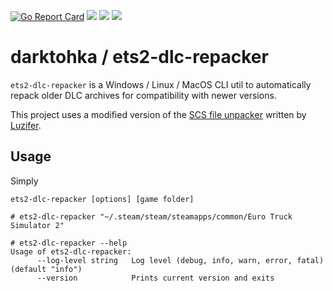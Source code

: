 [![Go Report Card](https://goreportcard.com/badge/github.com/darktohka/ets2-dlc-repacker)](https://goreportcard.com/report/github.com/darktohka/ets2-dlc-repacker)
![](https://badges.fyi/github/license/darktohka/ets2-dlc-repacker)
![](https://badges.fyi/github/downloads/darktohka/ets2-dlc-repacker)
![](https://badges.fyi/github/latest-release/darktohka/ets2-dlc-repacker)

# darktohka / ets2-dlc-repacker

`ets2-dlc-repacker` is a Windows / Linux / MacOS CLI util to automatically repack older DLC archives for compatibility with newer versions.

This project uses a modified version of the [SCS file unpacker](https://github.com/Luzifer/scs-extract) written by [Luzifer](https://github.com/Luzifer).

## Usage

Simply 

`ets2-dlc-repacker [options] [game folder]`

```console
# ets2-dlc-repacker "~/.steam/steam/steamapps/common/Euro Truck Simulator 2"

# ets2-dlc-repacker --help
Usage of ets2-dlc-repacker:
      --log-level string   Log level (debug, info, warn, error, fatal) (default "info")
      --version            Prints current version and exits
```
